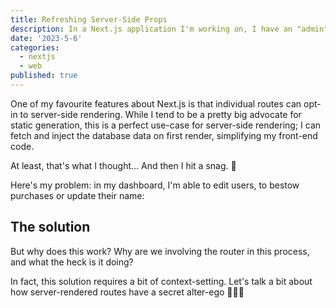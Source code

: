 ```yaml
---
title: Refreshing Server-Side Props
description: In a Next.js application I'm working on, I have an "admin" page, which lets me manage registered users
date: '2023-5-6'
categories:
  - nextjs
  - web
published: true
---
```


One of my favourite features about Next.js is that individual routes can opt-in to server-side rendering. While I tend to be a pretty big advocate for static generation, this is a perfect use-case for server-side rendering; I can fetch and inject the database data on first render, simplifying my front-end code.

At least, that's what I thought… And then I hit a snag. 😬

Here's my problem: in my dashboard, I'm able to edit users, to bestow purchases or update their name:

## The solution

But why does this work? Why are we involving the router in this process, and what the heck is it doing?

In fact, this solution requires a bit of context-setting. Let's talk a bit about how server-rendered routes have a secret alter-ego 🦸🏾‍♀️
